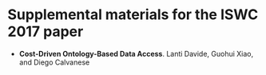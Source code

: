 # Supplemental materials for the ISWC 2017 paper

- **Cost-Driven Ontology-Based Data Access**. 
  Lanti Davide, Guohui Xiao, and Diego Calvanese


